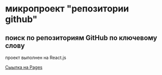 # микропроект "репозитории github"

## поиск по репозиториям GitHub по ключевому слову

проект выполнен на React.js

[Сыылка на Pages](https://dmitry-filippov.github.io/github-reps/)